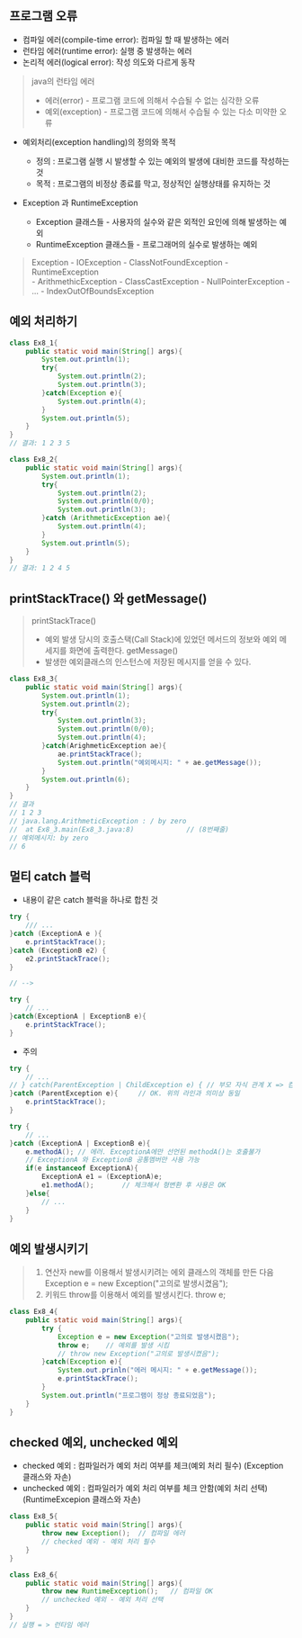 프로그램 오류
-----

* 컴파일 에러(compile-time error): 컴파일 할 때 발생하는 에러 
* 런타임 에러(runtime error): 실행 중 발생하는 에러
* 논리적 에러(logical error): 작성 의도와 다르게 동작 

> java의 런타임 에러
> * 에러(error) - 프로그램 코드에 의해서 수습될 수 없는 심각한 오류 
> * 예외(exception) - 프로그램 코드에 의해서 수습될 수 있는 다소 미약한 오류 

* 예외처리(exception handling)의 정의와 목적 
    - 정의 : 프로그램 실행 시 발생할 수 있는 예외의 발생에 대비한 코드를 작성하는 것 
    - 목적 : 프로그램의 비정상 종료를 막고, 정상적인 실행상태를 유지하는 것 

* Exception 과 RuntimeException
    - Exception 클래스들 - 사용자의 실수와 같은 외적인 요인에 의해 발생하는 예외 
    - RuntimeException 클래스들 - 프로그래머의 실수로 발생하는 예외 
>   Exception
>       - IOException
>       - ClassNotFoundException
>       - RuntimeException  
>           - ArithmethicException
>           - ClassCastException
>           - NullPointerException
>           - ...
>           - IndexOutOfBoundsException


예외 처리하기
-----

```java
class Ex8_1{
    public static void main(String[] args){
        System.out.println(1);
        try{
            System.out.println(2);
            System.out.println(3);
        }catch(Exception e){
            System.out.println(4);
        }
        System.out.println(5);
    }
}
// 결과: 1 2 3 5

class Ex8_2{
    public static void main(String[] args){
        System.out.println(1);
        try{
            System.out.println(2);
            System.out.println(0/0);
            System.out.println(3);
        }catch (ArithmeticException ae){
            System.out.println(4);
        }
        System.out.println(5);
    }
}
// 결과: 1 2 4 5 
```

printStackTrace() 와 getMessage()
-----

> printStackTrace()
>   - 예외 발생 당시의 호출스택(Call Stack)에 있었던 메서드의 정보와 예외 메세지를 화면에 출력한다. 
> getMessage()
>   - 발생한 예외클래스의 인스턴스에 저장된 메시지를 얻을 수 있다.

```java
class Ex8_3{
    public static void main(String[] args){
        System.out.println(1);
        System.out.println(2);
        try{
            System.out.println(3);
            System.out.println(0/0);
            System.out.println(4);
        }catch(ArighmeticException ae){
            ae.printStackTrace();
            System.out.println("예외메시지: " + ae.getMessage());
        }
        System.out.println(6);
    }
}
// 결과
// 1 2 3 
// java.lang.ArithmeticException : / by zero 
//  at Ex8_3.main(Ex8_3.java:8)             // (8번째줄)
// 예외메시지: by zero
// 6
```

멀티 catch 블럭
-----

* 내용이 같은 catch 블럭을 하나로 합친 것 
```java
try { 
    /// ... 
}catch (ExceptionA e ){
    e.printStackTrace();
}catch (ExceptionB e2) {
    e2.printStackTrace();
}

// --> 

try {
    // ... 
}catch(ExceptionA | ExceptionB e){
    e.printStackTrace();
}
```

* 주의 
```java
try { 
    // ... 
// } catch(ParentException | ChildException e) { // 부모 자식 관계 X => 컴파일 에러 
}catch (ParentException e){     // OK. 위의 라인과 의미상 동일
    e.printStackTrace();
}
```

```java
try { 
    // ... 
}catch (ExceptionA | ExceptionB e){
    e.methodA(); // 에러. ExceptionA에만 선언된 methodA()는 호출불가 
    // ExceptionA 와 ExceptionB 공통멤버만 사용 가능 
    if(e instanceof ExceptionA){
        ExceptionA e1 = (ExceptionA)e;
        e1.methodA();       // 체크해서 형변환 후 사용은 OK 
    }else{
        // ... 
    }
}
```

예외 발생시키기
-----

> 1. 연산자 new를 이용해서 발생시키려는 에외 클래스의 객체를 만든 다음
>   Exception e = new Exception("고의로 발생시켰음");
> 2. 키워드 throw를 이용해서 예외를 발생시킨다. 
>   throw e; 

```java
class Ex8_4{
    public static void main(String[] args){
        try {
            Exception e = new Exception("고의로 발생시켰음");
            throw e;    // 예외를 발생 시킴 
            // throw new Exception("고의로 발생시켰음");
        }catch(Exception e){
            System.out.prinln("에러 메시지: " + e.getMessage());
            e.printStackTrace();
        }
        System.out.println("프로그램이 정상 종료되었음");
    }
}
```

checked 예외, unchecked 예외
-----

* checked 예외 : 컴파일러가 예외 처리 여부를 체크(예외 처리 필수)   (Exception 클래스와 자손)
* unchecked 예외 : 컴파일러가 예외 처리 여부를 체크 안함(예외 처리 선택) (RuntimeExcepion 클래스와 자손)

```java
class Ex8_5{
    public static void main(String[] args){
        throw new Exception();  // 컴파일 에러 
        // checked 예외 - 예외 처리 필수 
    }
}

class Ex8_6{
    public static void main(String[] args){
        throw new RuntimeException();   // 컴파일 OK
        // unchecked 예외 - 예외 처리 선택 
    }
}
// 실행 = > 런타임 에러 
```









